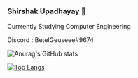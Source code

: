 ### Shirshak Upadhayay 👋 

 Currrently Studying Computer Engineering <br />
 

  Discord : BetelGeuseee#9674 <br />
 
 ![Anurag's GitHub stats](https://github-readme-stats.vercel.app/api?username=BetelGeuseee&show_icons=true&theme=radical)

        
[![Top Langs](https://github-readme-stats.vercel.app/api/top-langs/?username=BetelGeuseee&langs_count=9)](https://github.com/BetelGeuseee/github-readme-stats)
